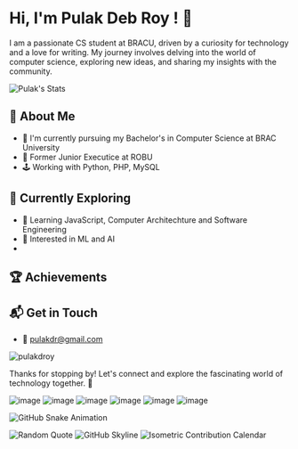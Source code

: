 # Hi, I'm Pulak Deb Roy ! 👋

I am a passionate CS student at BRACU, driven by a curiosity for technology and a love for writing. My journey involves delving into the world of computer science, exploring new ideas, and sharing my insights with the community.

![Pulak's Stats](https://github-readme-stats.vercel.app/api?username=pulakdroy&show_icons=true&theme=radical)

## 🚀 About Me

- 🔭 I'm currently pursuing my Bachelor's in Computer Science at BRAC University
- 💼 Former Junior Executice at ROBU 
-  🕹 Working with Python, PHP, MySQL



## 🌱 Currently Exploring

- 🚀 Learning JavaScript, Computer Architechture and Software Engineering
- 🧿 Interested in ML and AI
- 


 ## 🏆 Achievements



## 📬 Get in Touch

- 📩 pulakdr@gmail.com

<p align="left"> <img src="https://komarev.com/ghpvc/?username=pulakdroy&label=Profile%20views&color=0e75b6&style=flat" alt="pulakdroy" /> </p>
Thanks for stopping by! Let's connect and explore the fascinating world of technology together. 🚀

![image](https://github.com/user-attachments/assets/b5380f43-89c8-488d-9146-eac83fd32008) ![image](https://github.com/user-attachments/assets/0d8168d3-5be4-401d-b5e3-6c5ea98a3b21) ![image](https://github.com/user-attachments/assets/685cf4a8-89f6-412e-b1c0-6c6249cfb2f4) ![image](https://github.com/user-attachments/assets/cc733a5f-8b04-4a1c-89b2-6a2a35077cac) ![image](https://github.com/user-attachments/assets/bc2a66dd-a12f-4528-90fe-e60e08b34c00) ![image](https://github.com/user-attachments/assets/31e6f2dd-a1e0-4007-bc9c-23e41728a53e)



![GitHub Snake Animation](https://github.com/pulakdroy/pulakdroy/blob/output/github-contribution-grid-snake.svg)


![Random Quote](https://quotes-github-readme.vercel.app/api?type=horizontal&theme=dark)
![GitHub Skyline](https://your-url-to-skyline.gif)
![Isometric Contribution Calendar](https://github.com/pulakdroy/your-isometric-calendar.png)






<!--

Here are some ideas to get you started:

- 🔭 I’m currently working on ...
- 🌱 I’m currently learning ...
- 👯 I’m looking to collaborate on ...
- 🤔 I’m looking for help with ...
- 💬 Ask me about ...
- 📫 How to reach me: ...
- 😄 Pronouns: ...
- ⚡ Fun fact: ...
-->

